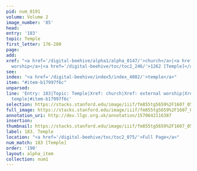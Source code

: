 ```yaml
---
pid: num_0191
volume: Volume 2
image_number: '85'
head: 
entry: '183'
topic: Temple
first_letter: 176-200
page: 
add: 
xref: "<a href='/digital-beehive/alpha1/alpha_0147/'>church</a>|<a href='/digital-beehive/alpha2/alpha_0303/'>external
  worship</a>|<a href='/digital-beehive/toc/toc2_246/'>1262 [Temple]</a>"
see: 
index: "<a href='/digital-beehive/index5/index_4082/'>temple</a>"
item: "#item-b17997f6c"
unparsed: 
line: 'Entry: 183|Topic: Temple|Xref: church|Xref: external worship|Xref: 1262 [Temple]|Index:
  temple|#item-b17997f6c'
selection: https://stacks.stanford.edu/image/iiif/fm855tg5659%2F1607_0552/260,1232,3084,588/full/0/default.jpg
full_image: https://stacks.stanford.edu/image/iiif/fm855tg5659%2F1607_0552/full/full/0/default.jpg
annotation_uri: http://dev.llgc.org.uk/annotation/1570642116387
insertion: 
thumbnail: https://stacks.stanford.edu/image/iiif/fm855tg5659%2F1607_0552/260,1232,600,180/250,/0/default.jpg
label: 183. Temple
location: "<a href='/digital-beehive/toc/toc2_075/'>Full Page</a>"
num_match: 183 [Temple]
order: '190'
layout: alpha_item
collection: num1
---
```

